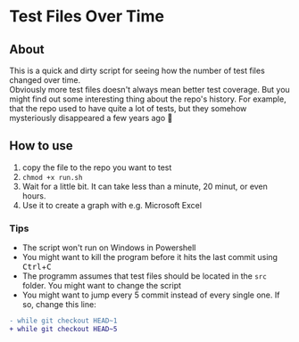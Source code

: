 # Test Files Over Time

## About

This is a quick and dirty script for seeing how the number of test files changed over time.  
Obviously more test files doesn't always mean better test coverage. But you might find out some interesting thing about the repo's history. For example, that the repo used to have quite a lot of tests, but they somehow mysteriously disappeared a few years ago 🤔

## How to use

1. copy the file to the repo you want to test
1. `chmod +x run.sh`
1. Wait for a little bit. It can take less than a minute, 20 minut, or even hours. 
1. Use it to create a graph with e.g. Microsoft Excel

### Tips

- The script won't run on Windows in Powershell
- You might want to kill the program before it hits the last commit using <kbd>Ctrl</kbd>+<kbd>C</hbd>
- The programm assumes that test files should be located in the `src` folder. You might want to change the script
- You might want to jump every 5 commit instead of every single one. If so, change this line:
```diff
- while git checkout HEAD~1
+ while git checkout HEAD~5
```